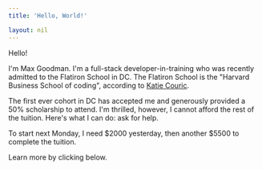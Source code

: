 ```yaml
---
title: 'Hello, World!'

layout: nil
---
```


Hello! 

I'm Max Goodman. I'm a full-stack developer-in-training who was recently admitted to the Flatiron School in DC. The Flatiron School is the "Harvard Business School of coding", according to [Katie Couric](https://www.yahoo.com/katiecouric/is-college-worth-it-the-united-states-122370331493.html). 

The first ever cohort in DC has accepted me and generously provided a 50% scholarship to attend. I'm thrilled, however, I cannot afford the rest of the tuition. Here's what I can do: ask for help. 

To start next Monday, I need $2000 yesterday, then another $5500 to complete the tuition. 

Learn more by clicking below. 

